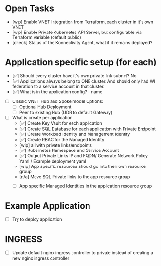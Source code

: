 # Open Tasks
- [wip] Enable VNET Integration from Terraform, each cluster in it's own VNET
- [wip] Enable Private Kubernetes API Server, but configurable via Terraform variable (default public)
- [check] Status of the Konnectivity Agent, what if it remains deployed?

# Application specific setup (for each)
- [✅] Should every cluster have it's own private link subnet? No
- [✅] Applications always belong to ONE cluster. And should only had WI federation to a service account in that cluster.
- [✅] What is in the application config? 
      - name
- [ ] Classic VNET Hub and Spoke model
    Options:
    - [ ] Optional Hub Deployment
    - [ ] Peer to existing Hub (UDR to default Gateway)
- [ ] What is create per application
    - [✅] Create Key Vault for each application
    - [✅] Create SQL Database for each application with Private Endpoint
    - [✅] Create Workload Identity and Management Identity
    - [✅] Create RBAC for the Managed Identity
    - [wip] all with private links/endpoints
    - [✅] Kubernetes Namespace and Service Account
    - [✅] Output Private Links IP and FQDN/ Generate Network Policy Yaml / Example deployment yaml
    - [wip] App specific resources should go into their own resource group
    - [n/a] Move SQL Private links to the app resource group
    - [ ] App specific Managed Identities in the application resource group


# Example Application
- [ ] Try to deploy application

# INGRESS
- [ ] Update default nginx ingress controller to private instead of creating a new nginx ingress controller